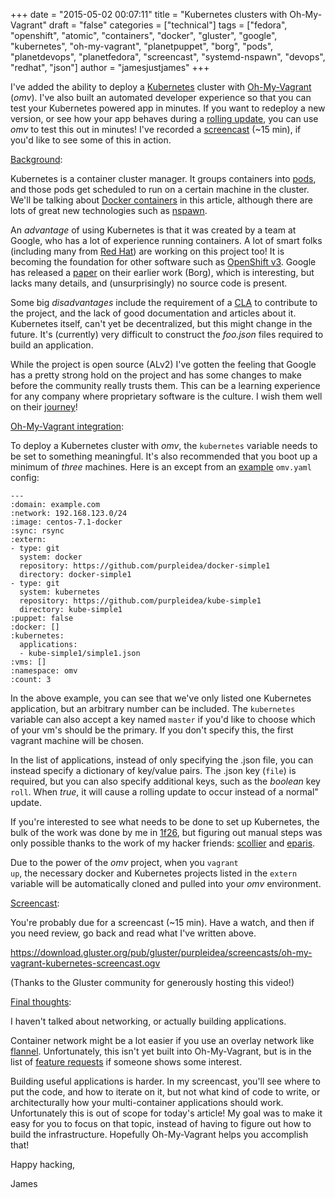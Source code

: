 +++
date = "2015-05-02 00:07:11"
title = "Kubernetes clusters with Oh-My-Vagrant"
draft = "false"
categories = ["technical"]
tags = ["fedora", "openshift", "atomic", "containers", "docker", "gluster", "google", "kubernetes", "oh-my-vagrant", "planetpuppet", "borg", "pods", "planetdevops", "planetfedora", "screencast", "systemd-nspawn", "devops", "redhat", "json"]
author = "jamesjustjames"
+++

I've added the ability to deploy a <a href="https://github.com/GoogleCloudPlatform/kubernetes">Kubernetes</a> cluster with <a href="https://github.com/purpleidea/oh-my-vagrant">Oh-My-Vagrant</a> (<em>omv</em>). I've also built an automated developer experience so that you can test your Kubernetes powered app in minutes. If you want to redeploy a new version, or see how your app behaves during a <a href="https://github.com/GoogleCloudPlatform/kubernetes/blob/master/docs/kubectl_rolling-update.md">rolling update</a>, you can use <em>omv</em> to test this out in minutes! I've recorded a <a href="https://download.gluster.org/pub/gluster/purpleidea/screencasts/oh-my-vagrant-kubernetes-screencast.ogv">screencast</a> (~15 min), if you'd like to see some of this in action.

<span style="text-decoration:underline;">Background</span>:

Kubernetes is a container cluster manager. It groups containers into <a href="https://github.com/GoogleCloudPlatform/kubernetes/blob/master/docs/pods.md">pods</a>, and those pods get scheduled to run on a certain machine in the cluster. We'll be talking about <a href="https://en.wikipedia.org/wiki/Docker_%28software%29">Docker containers</a> in this article, although there are lots of great new technologies such as <a href="http://0pointer.net/blog/systemd-for-administrators-part-xxi.html">nspawn</a>.

An <em>advantage</em> of using Kubernetes is that it was created by a team at Google, who has a lot of experience running containers. A lot of smart folks (including many from <a href="https://redhat.com/">Red Hat</a>) are working on this project too! It is becoming the foundation for other software such as <a href="https://blog.openshift.com/openshift-v3-deep-dive-docker-kubernetes/">OpenShift v3</a>. Google has released a <a href="https://static.googleusercontent.com/media/research.google.com/en//pubs/archive/43438.pdf">paper</a> on their earlier work (Borg), which is interesting, but lacks many details, and (unsurprisingly) no source code is present.

Some big <em>disadvantages</em> include the requirement of a <a href="https://sfconservancy.org/blog/2014/jun/09/do-not-need-cla/">CLA</a> to contribute to the project, and the lack of good documentation and articles about it. Kubernetes itself, can't yet be decentralized, but this might change in the future. It's (currently) very difficult to construct the <em>foo.json</em> files required to build an application.

While the project is open source (ALv2) I've gotten the feeling that Google has a pretty strong hold on the project and has some changes to make before the community really trusts them. This can be a learning experience for any company where proprietary software is the culture. I wish them well on their <a href="https://www.gnu.org/philosophy/free-sw.html">journey</a>!

<span style="text-decoration:underline;">Oh-My-Vagrant integration</span>:

To deploy a Kubernetes cluster with <em>omv</em>, the <code>kubernetes</code> variable needs to be set to something meaningful. It's also recommended that you boot up a minimum of <em>three</em> machines. Here is an except from an <a href="https://github.com/purpleidea/oh-my-vagrant/blob/master/examples/docker-kubernetes.yaml">example</a> <code>omv.yaml</code> config:
```
---
:domain: example.com
:network: 192.168.123.0/24
:image: centos-7.1-docker
:sync: rsync
:extern:
- type: git
  system: docker
  repository: https://github.com/purpleidea/docker-simple1
  directory: docker-simple1
- type: git
  system: kubernetes
  repository: https://github.com/purpleidea/kube-simple1
  directory: kube-simple1
:puppet: false
:docker: []
:kubernetes:
  applications:
  - kube-simple1/simple1.json
:vms: []
:namespace: omv
:count: 3
```
In the above example, you can see that we've only listed one Kubernetes application, but an arbitrary number can be included. The <code>kubernetes</code> variable can also accept a key named <code>master</code> if you'd like to choose which of your vm's should be the primary. If you don't specify this, the first vagrant machine will be chosen.

In the list of applications, instead of only specifying the .json file, you can instead specify a dictionary of key/value pairs. The .json key (<code>file</code>) is required, but you can also specify additional keys, such as the <em>boolean</em> key <code>roll</code>. When <em>true</em>, it will cause a rolling update to occur instead of a normal" update.

If you're interested to see what needs to be done to set up Kubernetes, the bulk of the work was done by me in <a href="https://github.com/purpleidea/oh-my-vagrant/commit/1f26e5bda5d7585f7b26babcb56a529cc34b96bd">1f26</a>, but figuring out manual steps was only possible thanks to the work of my hacker friends: <a href="https://twitter.com/collier_s">scollier</a> and <a href="https://github.com/eparis/">eparis</a>.

Due to the power of the <em>omv</em> project, when you <code>vagrant up</code>, the necessary docker and Kubernetes projects listed in the <code>extern</code> variable will be automatically cloned and pulled into your <em>omv</em> environment.

<span style="text-decoration:underline;">Screencast</span>:

You're probably due for a screencast (~15 min). Have a watch, and then if you need review, go back and read what I've written above.

<a href="https://download.gluster.org/pub/gluster/purpleidea/screencasts/oh-my-vagrant-kubernetes-screencast.ogv">https://download.gluster.org/pub/gluster/purpleidea/screencasts/oh-my-vagrant-kubernetes-screencast.ogv</a>

(Thanks to the Gluster community for generously hosting this video!)

<span style="text-decoration:underline;">Final thoughts</span>:

I haven't talked about networking, or actually building applications.

Container network might be a lot easier if you use an overlay network like <a href="https://github.com/purpleidea/oh-my-vagrant/issues/76">flannel</a>. Unfortunately, this isn't yet built into Oh-My-Vagrant, but is in the list of <a href="https://github.com/purpleidea/oh-my-vagrant/issues/76">feature requests</a> if someone shows some interest.

Building useful applications is harder. In my screencast, you'll see where to put the code, and how to iterate on it, but not what kind of code to write, or architecturally how your multi-container applications should work. Unfortunately this is out of scope for today's article! My goal was to make it easy for you to focus on that topic, instead of having to figure out how to build the infrastructure. Hopefully Oh-My-Vagrant helps you accomplish that!

Happy hacking,

James

&nbsp;

